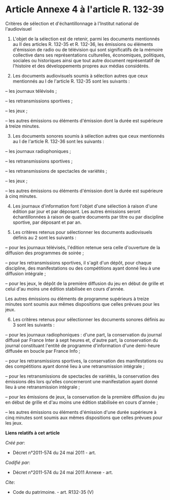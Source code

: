 # Article Annexe 4 à l'article R. 132-39

Critères de sélection et d'échantillonnage à l'Institut national de l'audiovisuel

1. L'objet de la sélection est de retenir, parmi les documents mentionnés au II des articles R. 132-35 et R. 132-36, les
émissions ou éléments d'émission de radio ou de télévision qui sont significatifs de la mémoire collective dans ses
représentations culturelles, économiques, politiques, sociales ou historiques ainsi que tout autre document représentatif de
l'histoire et des développements propres aux médias considérés.

2. Les documents audiovisuels soumis à sélection autres que ceux mentionnés au I de l'article R. 132-35 sont les suivants :

– les journaux télévisés ;

– les retransmissions sportives ;

– les jeux ;

– les autres émissions ou éléments d'émission dont la durée est supérieure à treize minutes.

3. Les documents sonores soumis à sélection autres que ceux mentionnés au I de l'article R. 132-36 sont les suivants :

– les journaux radiophoniques ;

– les retransmissions sportives ;

– les retransmissions de spectacles de variétés ;

– les jeux ;

– les autres émissions ou éléments d'émission dont la durée est supérieure à cinq minutes.

4. Les journaux d'information font l'objet d'une sélection à raison d'une édition par jour et par déposant. Les autres
émissions seront échantillonnées à raison de quatre documents par titre ou par discipline sportive, par déposant et par an.

5. Les critères retenus pour sélectionner les documents audiovisuels définis au 2 sont les suivants :

– pour les journaux télévisés, l'édition retenue sera celle d'ouverture de la diffusion des programmes de soirée ;

– pour les retransmissions sportives, il s'agit d'un dépôt, pour chaque discipline, des manifestations ou des compétitions
ayant donné lieu à une diffusion intégrale ;

– pour les jeux, le dépôt de la première diffusion du jeu en début de grille et celui d'au moins une édition stabilisée en
cours d'année.

Les autres émissions ou éléments de programme supérieurs à treize minutes sont soumis aux mêmes dispositions que celles
prévues pour les jeux.

6. Les critères retenus pour sélectionner les documents sonores définis au 3 sont les suivants :

– pour les journaux radiophoniques : d'une part, la conservation du journal diffusé par France Inter à sept heures et,
d'autre part, la conservation du journal constituant l'entité de programme d'information d'une demi-heure diffusée en boucle
par France Info ;

– pour les retransmissions sportives, la conservation des manifestations ou des compétitions ayant donné lieu à une
retransmission intégrale ;

– pour les retransmissions de spectacles de variétés, la conservation des émissions dès lors qu'elles concerneront une
manifestation ayant donné lieu à une retransmission intégrale ;

– pour les émissions de jeux, la conservation de la première diffusion du jeu en début de grille et d'au moins une édition
stabilisée en cours d'année ;

– les autres émissions ou éléments d'émission d'une durée supérieure à cinq minutes sont soumis aux mêmes dispositions que
celles prévues pour les jeux.

**Liens relatifs à cet article**

_Créé par_:

  - Décret n°2011-574 du 24 mai 2011  - art.

_Codifié par_:

  - Décret n°2011-574 du 24 mai 2011 Annexe - art.

_Cite_:

  - Code du patrimoine. - art. R132-35 (V)
